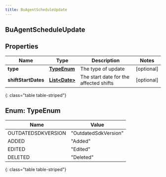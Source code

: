 ```yaml
---
title: BuAgentScheduleUpdate
---
```


## BuAgentScheduleUpdate

## Properties

| Name                | Type                                                 | Description                            | Notes      |
| ------------------- | ---------------------------------------------------- | -------------------------------------- | ---------- |
| **type**            | [**TypeEnum**](#TypeEnum)<!---->                     | The type of update                     | [optional] |
| **shiftStartDates** | <!----><!---->[**List&lt;Date&gt;**](Date.md)<!----> | The start date for the affected shifts | [optional] |

{: class="table table-striped"}

<a name="TypeEnum"></a>

## Enum: TypeEnum

| Name               | Value                          |
| ------------------ | ------------------------------ |
| OUTDATEDSDKVERSION | &quot;OutdatedSdkVersion&quot; |
| ADDED              | &quot;Added&quot;              |
| EDITED             | &quot;Edited&quot;             |
| DELETED            | &quot;Deleted&quot;            |

{: class="table table-striped"}

